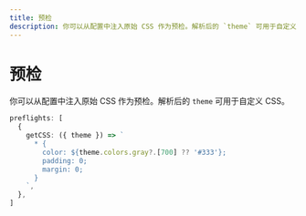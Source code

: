 ```yaml
---
title: 预检
description: 你可以从配置中注入原始 CSS 作为预检。解析后的 `theme` 可用于自定义 CSS。
---
```


# 预检

你可以从配置中注入原始 CSS 作为预检。解析后的 `theme` 可用于自定义 CSS。

<!--eslint-skip-->

```ts
preflights: [
  {
    getCSS: ({ theme }) => `
      * {
        color: ${theme.colors.gray?.[700] ?? '#333'};
        padding: 0;
        margin: 0;
      }
    `,
  },
]
```